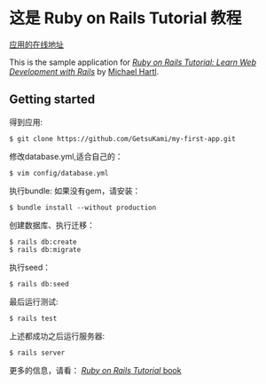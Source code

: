 # 这是 Ruby on Rails Tutorial 教程

[应用的在线地址](https://getsukamiy.herokuapp.com/)

This is the sample application for
[*Ruby on Rails Tutorial:
Learn Web Development with Rails*](http://www.railstutorial.org/)
by [Michael Hartl](http://www.michaelhartl.com/).

## Getting started

得到应用: 

```
$ git clone https://github.com/GetsuKami/my-first-app.git
```
修改database.yml,适合自己的：

```
$ vim config/database.yml
```

执行bundle: 如果没有gem，请安装：

```
$ bundle install --without production
```

创建数据库、执行迁移：

```
$ rails db:create
$ rails db:migrate
```

执行seed：

```
$ rails db:seed
```

最后运行测试:

```
$ rails test
```

上述都成功之后运行服务器:

```
$ rails server
```

更多的信息，请看：
[*Ruby on Rails Tutorial* book](http://www.railstutorial.org/book)